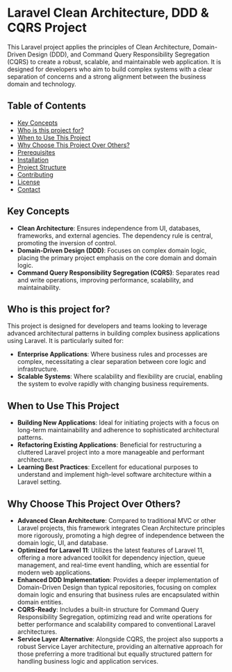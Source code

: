 # Laravel Clean Architecture, DDD & CQRS Project

This Laravel project applies the principles of Clean Architecture, Domain-Driven Design (DDD), and Command Query Responsibility Segregation (CQRS) to create a robust, scalable, and maintainable web application. It is designed for developers who aim to build complex systems with a clear separation of concerns and a strong alignment between the business domain and technology.

## Table of Contents

-   [Key Concepts](#key-concepts)
-   [Who is this project for?](#who-is-this-project-for)
-   [When to Use This Project](#when-to-use-this-project)
-   [Why Choose This Project Over Others?](#why-choose-this-project-over-others)
-   [Prerequisites](#prerequisites)
-   [Installation](#installation)
-   [Project Structure](#project-structure)
-   [Contributing](#contributing)
-   [License](#license)
-   [Contact](#contact)

## Key Concepts

-   **Clean Architecture**: Ensures independence from UI, databases, frameworks, and external agencies. The dependency rule is central, promoting the inversion of control.
-   **Domain-Driven Design (DDD)**: Focuses on complex domain logic, placing the primary project emphasis on the core domain and domain logic.
-   **Command Query Responsibility Segregation (CQRS)**: Separates read and write operations, improving performance, scalability, and maintainability.

## Who is this project for?

This project is designed for developers and teams looking to leverage advanced architectural patterns in building complex business applications using Laravel. It is particularly suited for:

-   **Enterprise Applications**: Where business rules and processes are complex, necessitating a clear separation between core logic and infrastructure.
-   **Scalable Systems**: Where scalability and flexibility are crucial, enabling the system to evolve rapidly with changing business requirements.

## When to Use This Project

-   **Building New Applications**: Ideal for initiating projects with a focus on long-term maintainability and adherence to sophisticated architectural patterns.
-   **Refactoring Existing Applications**: Beneficial for restructuring a cluttered Laravel project into a more manageable and performant architecture.
-   **Learning Best Practices**: Excellent for educational purposes to understand and implement high-level software architecture within a Laravel setting.

## Why Choose This Project Over Others?

-   **Advanced Clean Architecture**: Compared to traditional MVC or other Laravel projects, this framework integrates Clean Architecture principles more rigorously, promoting a high degree of independence between the domain logic, UI, and database.
-   **Optimized for Laravel 11**: Utilizes the latest features of Laravel 11, offering a more advanced toolkit for dependency injection, queue management, and real-time event handling, which are essential for modern web applications.
-   **Enhanced DDD Implementation**: Provides a deeper implementation of Domain-Driven Design than typical repositories, focusing on complex domain logic and ensuring that business rules are encapsulated within domain entities.
-   **CQRS-Ready**: Includes a built-in structure for Command Query Responsibility Segregation, optimizing read and write operations for better performance and scalability compared to conventional Laravel architectures.
-   **Service Layer Alternative**: Alongside CQRS, the project also supports a robust Service Layer architecture, providing an alternative approach for those preferring a more traditional but equally structured pattern for handling business logic and application services.
